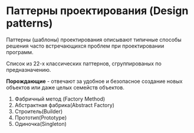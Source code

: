 # Паттерны проектирования (Design patterns)
Паттерны (шаблоны) проектирования описывают типичные способы решения часто встречающихся проблем при проектировании программ. 

Список из 22-х классических паттернов, сгруппированых по предназначению. 


**Порождающие** - отвечают за удобное и безопасное создание новых объектов или даже целых семейств объектов.

 1. Фабричный метод (Factory Method)
 2. Абстрактная фабрика(Abstract Factory)
 3. Строитель(Builder)
 4. Прототип(Prototype)
 5. Одиночка(Singleton)
